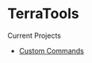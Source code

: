 # TerraTools

Current Projects
- <a href="https://github.com/TerraMagnum/TerraTools/tree/master/Custom%20Commands">Custom Commands</a>